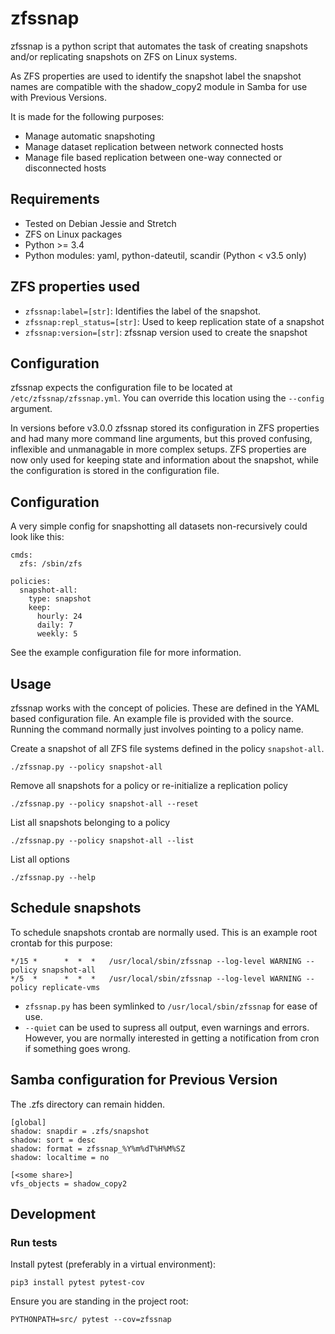 # zfssnap
zfssnap is a python script that automates the task of creating snapshots and/or
replicating snapshots on ZFS on Linux systems.

As ZFS properties are used to identify the snapshot label the snapshot names
are compatible with the shadow_copy2 module in Samba for use with
Previous Versions.

It is made for the following purposes:
* Manage automatic snapshoting
* Manage dataset replication between network connected hosts
* Manage file based replication between one-way connected or disconnected hosts

## Requirements
* Tested on Debian Jessie and Stretch
* ZFS on Linux packages
* Python >= 3.4
* Python modules: yaml, python-dateutil, scandir (Python < v3.5 only)

## ZFS properties used
* `zfssnap:label=[str]`: Identifies the label of the snapshot.
* `zfssnap:repl_status=[str]`: Used to keep replication state of a snapshot
* `zfssnap:version=[str]`: zfssnap version used to create the snapshot

## Configuration
zfssnap expects the configuration file to be located at
`/etc/zfssnap/zfssnap.yml`.
You can override this location using the `--config` argument.

In versions before v3.0.0 zfssnap stored its configuration in ZFS properties and
had many more command line arguments, but this proved confusing, inflexible and
unmanagable in more complex setups. ZFS properties are now only used for keeping
state and information about the snapshot, while the configuration is stored in
the configuration file.

## Configuration
A very simple config for snapshotting all datasets non-recursively could look
like this:

    cmds:
      zfs: /sbin/zfs

    policies:
      snapshot-all:
        type: snapshot
        keep:
          hourly: 24
          daily: 7
          weekly: 5
See the example configuration file for more information.

## Usage
zfssnap works with the concept of policies. These are defined in the YAML based
configuration file. An example file is provided with the source.
Running the command normally just involves pointing to a policy name.

Create a snapshot of all ZFS file systems defined in the policy `snapshot-all`.

    ./zfssnap.py --policy snapshot-all
Remove all snapshots for a policy or re-initialize a replication policy

    ./zfssnap.py --policy snapshot-all --reset

List all snapshots belonging to a policy

    ./zfssnap.py --policy snapshot-all --list
List all options

    ./zfssnap.py --help

## Schedule snapshots
To schedule snapshots crontab are normally used. This is an example root
crontab for this purpose:

    */15 *      *  *  *   /usr/local/sbin/zfssnap --log-level WARNING --policy snapshot-all
    */5  *      *  *  *   /usr/local/sbin/zfssnap --log-level WARNING --policy replicate-vms

* `zfssnap.py` has been symlinked to `/usr/local/sbin/zfssnap` for ease of use.
* `--quiet` can be used to supress all output, even warnings and errors.
  However, you are normally interested in getting a notification from cron if
  something goes wrong.

## Samba configuration for Previous Version
The .zfs directory can remain hidden.

    [global]
    shadow: snapdir = .zfs/snapshot
    shadow: sort = desc
    shadow: format = zfssnap_%Y%m%dT%H%M%SZ
    shadow: localtime = no

    [<some share>]
    vfs_objects = shadow_copy2

## Development
### Run tests
Install pytest (preferably in a virtual environment):

    pip3 install pytest pytest-cov
Ensure you are standing in the project root:

    PYTHONPATH=src/ pytest --cov=zfssnap
